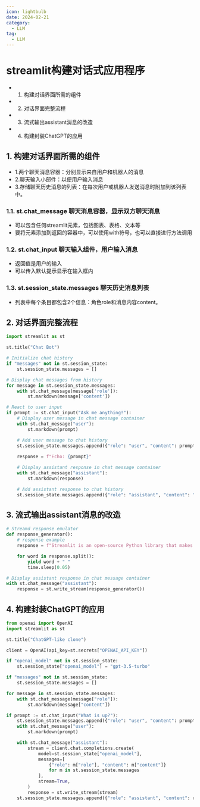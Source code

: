 ```yaml
---
icon: lightbulb
date: 2024-02-21
category:
  - LLM
tag:
  - LLM
---
```

# streamlit构建对话式应用程序
- 1. 构建对话界面所需的组件
- 2. 对话界面完整流程
- 3. 流式输出assistant消息的改造
- 4. 构建封装ChatGPT的应用
<!-- more -->

## 1. 构建对话界面所需的组件

- 1.两个聊天消息容器：分别显示来自用户和机器人的消息
- 2.聊天输入小部件：以便用户输入消息
- 3.存储聊天历史消息的列表：在每次用户或机器人发送消息时附加到该列表中。

### 1.1. st.chat_message 聊天消息容器，显示双方聊天消息

- 可以包含任何streamlit元素，包括图表、表格、文本等
- 要将元素添加到返回的容器中，可以使用with符号，也可以直接进行方法调用

### 1.2. st.chat_input 聊天输入组件，用户输入消息

- 返回值是用户的输入
- 可以传入默认提示显示在输入框内

### 1.3. st.session_state.messages 聊天历史消息列表

- 列表中每个条目都包含2个信息：角色role和消息内容content。
  
## 2. 对话界面完整流程
```python
import streamlit as st

st.title("Chat Bot")

# Initialize chat history
if "messages" not in st.session_state:
    st.session_state.messages = []

# Display chat messages from history
for message in st.session_state.messages:
    with st.chat_message(message['role']):
        st.markdown(message['content'])

# React to user input
if prompt := st.chat_input("Ask me anything!"):
    # Display user message in chat message container
    with st.chat_message("user"):
        st.markdown(prompt)

    # Add user message to chat history
    st.session_state.messages.append({"role": "user", "content": prompt})
    
    response = f"Echo: {prompt}"

    # Display assistant response in chat message container
    with st.chat_message("assistant"):
        st.markdown(response)

    # Add assistant response to chat history
    st.session_state.messages.append({"role": "assistant", "content": "response"})
```

## 3. 流式输出assistant消息的改造
```python
# Streamd response emulator
def response_generator():
    # response example
    response = f"Streamlit is an open-source Python library that makes it easy to create and share beautiful, custom web apps for machine learning and data science. In just a few minutes you can build and deploy powerful data apps. So let's get started!"

    for word in response.split():
        yield word + " "
        time.sleep(0.05)
```

```python
# Display assistant response in chat message container
with st.chat_message("assistant"):
    response = st.write_stream(response_generator())
```
## 4. 构建封装ChatGPT的应用
```python
from openai import OpenAI
import streamlit as st

st.title("ChatGPT-like clone")

client = OpenAI(api_key=st.secrets["OPENAI_API_KEY"])

if "openai_model" not in st.session_state:
    st.session_state["openai_model"] = "gpt-3.5-turbo"

if "messages" not in st.session_state:
    st.session_state.messages = []

for message in st.session_state.messages:
    with st.chat_message(message["role"]):
        st.markdown(message["content"])

if prompt := st.chat_input("What is up?"):
    st.session_state.messages.append({"role": "user", "content": prompt})
    with st.chat_message("user"):
        st.markdown(prompt)

    with st.chat_message("assistant"):
        stream = client.chat.completions.create(
            model=st.session_state["openai_model"],
            messages=[
                {"role": m["role"], "content": m["content"]}
                for m in st.session_state.messages
            ],
            stream=True,
        )
        response = st.write_stream(stream)
    st.session_state.messages.append({"role": "assistant", "content": response})
```